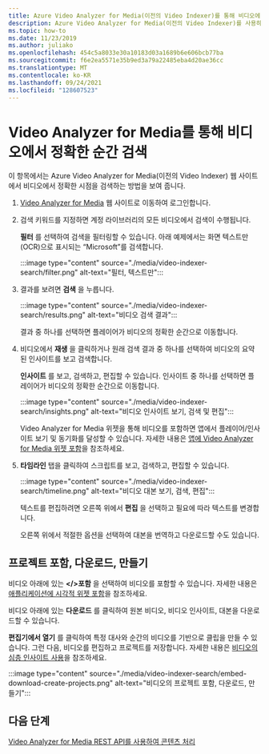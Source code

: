 ```yaml
---
title: Azure Video Analyzer for Media(이전의 Video Indexer)를 통해 비디오에서 정확한 순간 검색
description: Azure Video Analyzer for Media(이전의 Video Indexer)를 사용하여 비디오에서 정확한 시점을 검색하는 방법을 알아봅니다.
ms.topic: how-to
ms.date: 11/23/2019
ms.author: juliako
ms.openlocfilehash: 454c5a8033e30a10183d03a1689b6e606bcb77ba
ms.sourcegitcommit: f6e2ea5571e35b9ed3a79a22485eba4d20ae36cc
ms.translationtype: MT
ms.contentlocale: ko-KR
ms.lasthandoff: 09/24/2021
ms.locfileid: "128607523"
---
```

# <a name="search-for-exact-moments-in-videos-with-video-analyzer-for-media"></a>Video Analyzer for Media를 통해 비디오에서 정확한 순간 검색

이 항목에서는 Azure Video Analyzer for Media(이전의 Video Indexer) 웹 사이트에서 비디오에서 정확한 시점을 검색하는 방법을 보여 줍니다.

1. [Video Analyzer for Media](https://www.videoindexer.ai/) 웹 사이트로 이동하여 로그인합니다.
1. 검색 키워드를 지정하면 계정 라이브러리의 모든 비디오에서 검색이 수행됩니다. 

    **필터** 를 선택하여 검색을 필터링할 수 있습니다. 아래 예제에서는 화면 텍스트만(OCR)으로 표시되는 “Microsoft”를 검색합니다.

    :::image type="content" source="./media/video-indexer-search/filter.png" alt-text="필터, 텍스트만":::
1. 결과를 보려면 **검색** 을 누릅니다.

    :::image type="content" source="./media/video-indexer-search/results.png" alt-text="비디오 검색 결과":::

    결과 중 하나를 선택하면 플레이어가 비디오의 정확한 순간으로 이동합니다.
1. 비디오에서 **재생** 을 클릭하거나 원래 검색 결과 중 하나를 선택하여 비디오의 요약된 인사이트를 보고 검색합니다. 

    **인사이트** 를 보고, 검색하고, 편집할 수 있습니다. 인사이트 중 하나를 선택하면 플레이어가 비디오의 정확한 순간으로 이동합니다.  

    :::image type="content" source="./media/video-indexer-search/insights.png" alt-text="비디오 인사이트 보기, 검색 및 편집":::

    Video Analyzer for Media 위젯을 통해 비디오를 포함하면 앱에서 플레이어/인사이트 보기 및 동기화를 달성할 수 있습니다. 자세한 내용은 [앱에 Video Analyzer for Media 위젯 포함](video-indexer-embed-widgets.md)을 참조하세요.
1. **타임라인** 탭을 클릭하여 스크립트를 보고, 검색하고, 편집할 수 있습니다. 

    :::image type="content" source="./media/video-indexer-search/timeline.png" alt-text="비디오 대본 보기, 검색, 편집":::

    텍스트를 편집하려면 오른쪽 위에서 **편집** 을 선택하고 필요에 따라 텍스트를 변경합니다. 

    오른쪽 위에서 적절한 옵션을 선택하여 대본을 번역하고 다운로드할 수도 있습니다. 

## <a name="embed-download-create-projects"></a>프로젝트 포함, 다운로드, 만들기

비디오 아래에 있는 **</>포함** 을 선택하여 비디오를 포함할 수 있습니다. 자세한 내용은 [애플리케이션에 시각적 위젯 포함](video-indexer-embed-widgets.md)을 참조하세요.

비디오 아래에 있는 **다운로드** 를 클릭하여 원본 비디오, 비디오 인사이트, 대본을 다운로드할 수 있습니다.

**편집기에서 열기** 를 클릭하여 특정 대사와 순간의 비디오를 기반으로 클립을 만들 수 있습니다. 그런 다음, 비디오를 편집하고 프로젝트를 저장합니다. 자세한 내용은 [비디오의 심층 인사이트 사용](use-editor-create-project.md)을 참조하세요.

:::image type="content" source="./media/video-indexer-search/embed-download-create-projects.png" alt-text="비디오의 프로젝트 포함, 다운로드, 만들기":::

## <a name="next-steps"></a>다음 단계

[Video Analyzer for Media REST API를 사용하여 콘텐츠 처리](video-indexer-use-apis.md)
